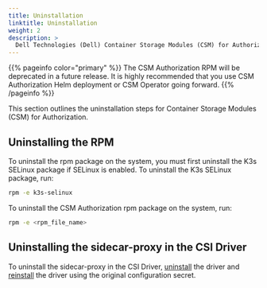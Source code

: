 ```yaml
---
title: Uninstallation
linktitle: Uninstallation 
weight: 2
description: >
  Dell Technologies (Dell) Container Storage Modules (CSM) for Authorization Uninstallation
---
```


{{% pageinfo color="primary" %}}
The CSM Authorization RPM will be deprecated in a future release. It is highly recommended that you use CSM Authorization Helm deployment or CSM Operator going forward.
{{% /pageinfo %}}

This section outlines the uninstallation steps for Container Storage Modules (CSM) for Authorization. 

## Uninstalling the RPM

To uninstall the rpm package on the system, you must first uninstall the K3s SELinux package if SELinux is enabled. To uninstall the K3s SELinux package, run: 

```bash
rpm -e k3s-selinux
```

To uninstall the CSM Authorization rpm package on the system, run:

```bash
rpm -e <rpm_file_name>
```

## Uninstalling the sidecar-proxy in the CSI Driver

To uninstall the sidecar-proxy in the CSI Driver, [uninstall](../../csidriver/uninstall) the driver and [reinstall](../../deployment) the driver using the original configuration secret.